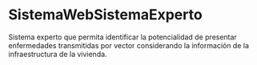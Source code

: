 # SistemaWebSistemaExperto
Sistema experto que permita identificar la potencialidad de presentar enfermedades transmitidas por vector considerando la información de la infraestructura de la vivienda.
